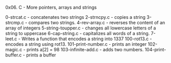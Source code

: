 0x06. C - More pointers, arrays and strings

0-strcat.c - concatenates two strings
2-strncpy.c - copies a string
3-strcmp.c - compares two strings.
4-rev-array.c - reverses the content of an array of integers
5-string-toupper.c - changes all lowercase letters of a string to uppercase
6-cap-string.c - capitalizes all words of a string.
7-leet.c - Writes a function that encodes a string into 1337
100-rot13.c - encodes a string using rot13.
101-print-number.c - prints an integer
102-magic.c - prints a[2] = 98
103-infinite-add.c - adds two numbers.
104-print-buffer.c - prints a buffer
